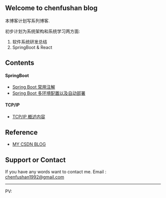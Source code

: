 ## Welcome to chenfushan blog

本博客计划写系列博客.   

初步计划为系统架构和系统学习两方面:
1. 软件系统研发总结  
2. SpringBoot & React 

## Contents

#### SpringBoot

- [Spring Boot 常用注解](springboot/spring-boot-annotation)
- [Spring Boot 多环境配置以及自动部署](springboot/spring-boot-deploy)

#### TCP/IP

- [TCP/IP 概述内容](communication/tcp-ip-abstract)

## Reference

- [MY CSDN BLOG](https://blog.csdn.net/alps1992)

## Support or Contact

If you have any words want to contact me. Email : chenfushan1992@gmail.com

---

<script async src="//dn-lbstatics.qbox.me/busuanzi/2.3/busuanzi.pure.mini.js">
</script>
<span id="busuanzi_container_site_pv">
    PV: <span id="busuanzi_value_site_pv"></span>
</span>